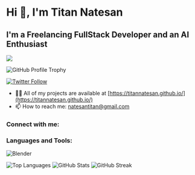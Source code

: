 # Hi 👋, I'm Titan Natesan
## I'm a Freelancing FullStack Developer and an AI Enthusiast

![](https://komarev.com/ghpvc/?username=titannatesan&label=Profile%20views&color=0e75b6&style=flat)

![GitHub Profile Trophy](https://github-profile-trophy.vercel.app/?username=titannatesan)

[![Twitter Follow](https://img.shields.io/twitter/follow/?logo=twitter&style=for-the-badge)](https://twitter.com/)

- 👨‍💻 All of my projects are available at [https://titannatesan.github.io/](https://titannatesan.github.io/)
- 📫 How to reach me: [natesantitan@gmail.com](mailto:natesantitan@gmail.com)

### Connect with me:

### Languages and Tools:
![Blender](https://download.blender.org/branding/community/blender_community_badge_white.svg)
<!-- Add other tools and languages -->

![Top Languages](https://github-readme-stats.vercel.app/api/top-langs/?username=titannatesan&show_icons=true&locale=en&layout=compact)
![GitHub Stats](https://github-readme-stats.vercel.app/api?username=titannatesan&show_icons=true&locale=en)
![GitHub Streak](https://github-readme-streak-stats.herokuapp.com/?user=titannatesan)
